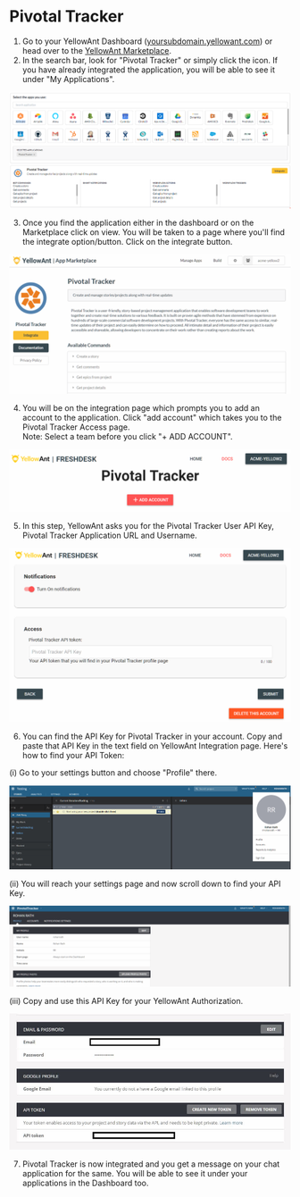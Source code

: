 # Pivotal Tracker

1. Go to your YellowAnt Dashboard \([yoursubdomain.yellowant.com](https://github.com/yellowanthq/yellowant-help-center/tree/bdad19066023aa6a8b667a1d6f05b72945b49759/yoursubdomain.yellowant.com)\) or head over to the [YellowAnt Marketplace](https://www.yellowant.com/marketplace).
2. In the search bar, look for "Pivotal Tracker" or simply click the icon. If you have already integrated the application, you will be able to see it under "My Applications".

![](../../.gitbook/assets/pivotal-tracker.PNG)

3. Once you find the application either in the dashboard or on the Marketplace click on view. You will be taken to a page where you'll find the integrate option/button. Click on the integrate button.  


![](../../.gitbook/assets/image%20%28329%29.png)

4. You will be on the integration page which prompts you to add an account to the application. Click "add account" which takes you to the Pivotal Tracker Access page.  
Note: Select a team before you click "+ ADD ACCOUNT".  


![](../../.gitbook/assets/image%20%28268%29.png)

5. In this step, YellowAnt asks you for the Pivotal Tracker User API Key, Pivotal Tracker Application URL and Username.  


![](../../.gitbook/assets/image%20%2821%29.png)

6. You can find the API Key for Pivotal Tracker in your account. Copy and paste that API Key in the text field on YellowAnt Integration page. Here's how to find your API Token:

\(i\) Go to your settings button and choose "Profile" there.

![](../../.gitbook/assets/image%20%28200%29.png)

\(ii\) You will reach your settings page and now scroll down to find your API Key.

![](../../.gitbook/assets/image%20%2815%29.png)

\(iii\) Copy and use this API Key for your YellowAnt Authorization.

![](../../.gitbook/assets/image%20%28122%29.png)

7. Pivotal Tracker is now integrated and you get a message on your chat application for the same. You will be able to see it under your applications in the Dashboard too.

